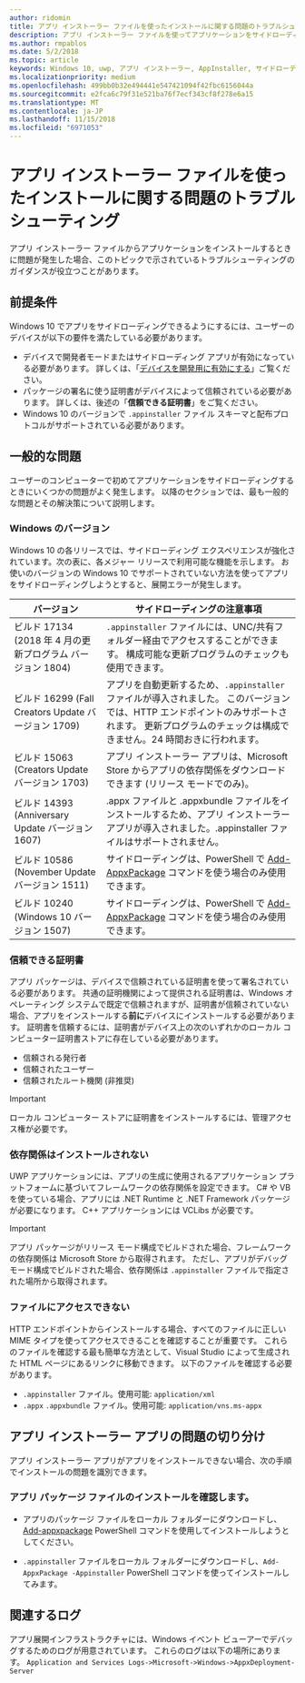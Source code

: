 ```yaml
---
author: ridomin
title: アプリ インストーラー ファイルを使ったインストールに関する問題のトラブルシューティング
description: アプリ インストーラー ファイルを使ってアプリケーションをサイドローディングするときの一般的な問題。
ms.author: rmpablos
ms.date: 5/2/2018
ms.topic: article
keywords: Windows 10, uwp, アプリ インストーラー, AppInstaller, サイドローディング
ms.localizationpriority: medium
ms.openlocfilehash: 499bb0b32e494441e547421094f42fbc6156044a
ms.sourcegitcommit: e2fca6c79f31e521ba76f7ecf343cf8f278e6a15
ms.translationtype: MT
ms.contentlocale: ja-JP
ms.lasthandoff: 11/15/2018
ms.locfileid: "6971053"
---
```

# <a name="troubleshoot-installation-issues-with-the-app-installer-file"></a>アプリ インストーラー ファイルを使ったインストールに関する問題のトラブルシューティング

アプリ インストーラー ファイルからアプリケーションをインストールするときに問題が発生した場合、このトピックで示されているトラブルシューティングのガイダンスが役立つことがあります。

## <a name="prerequisites"></a>前提条件

Windows 10 でアプリをサイドローディングできるようにするには、ユーザーのデバイスが以下の要件を満たしている必要があります。

- デバイスで開発者モードまたはサイドローディング アプリが有効になっている必要があります。 詳しくは、「[デバイスを開発用に有効にする](https://docs.microsoft.com/windows/uwp/get-started/enable-your-device-for-development)」ご覧ください。
- パッケージの署名に使う証明書がデバイスによって信頼されている必要があります。 詳しくは、後述の「**信頼できる証明書**」をご覧ください。
- Windows 10 のバージョンで `.appinstaller` ファイル スキーマと配布プロトコルがサポートされている必要があります。

## <a name="common-issues"></a>一般的な問題

ユーザーのコンピューターで初めてアプリケーションをサイドローディングするときにいくつかの問題がよく発生します。 以降のセクションでは、最も一般的な問題とその解決策について説明します。

### <a name="windows-version"></a>Windows のバージョン

Windows 10 の各リリースでは、サイドローディング エクスペリエンスが強化されています。次の表に、各メジャー リリースで利用可能な機能を示します。 お使いのバージョンの Windows 10 でサポートされていない方法を使ってアプリをサイドローディングしようとすると、展開エラーが発生します。

| バージョン | サイドローディングの注意事項 |
|---------|----------------|
| ビルド 17134 (2018 年 4 月の更新プログラム バージョン 1804)    | `.appinstaller` ファイルには、UNC/共有フォルダー経由でアクセスすることができます。 構成可能な更新プログラムのチェックも使用できます。 |
| ビルド 16299 (Fall Creators Update バージョン 1709) | アプリを自動更新するため、`.appinstaller` ファイルが導入されました。 このバージョンでは、HTTP エンドポイントのみサポートされます。 更新プログラムのチェックは構成できません。24 時間おきに行われます。 |
| ビルド 15063 (Creators Update バージョン 1703)      | アプリ インストーラー アプリは、Microsoft Store からアプリの依存関係をダウンロードできます (リリース モードでのみ)。 |
| ビルド 14393 (Anniversary Update バージョン 1607)   | .appx ファイルと .appxbundle ファイルをインストールするため、アプリ インストーラー アプリが導入されました。.appinstaller ファイルはサポートされません。 |
| ビルド 10586 (November Update バージョン 1511)      | サイドローディングは、PowerShell で [Add-AppxPackage](https://docs.microsoft.com/powershell/module/appx/add-appxpackage?view=win10-ps) コマンドを使う場合のみ使用できます。 |
| ビルド 10240 (Windows 10 バージョン 1507)           | サイドローディングは、PowerShell で [Add-AppxPackage](https://docs.microsoft.com/powershell/module/appx/add-appxpackage?view=win10-ps) コマンドを使う場合のみ使用できます。 |

### <a name="trusted-certificates"></a>信頼できる証明書

アプリ パッケージは、デバイスで信頼されている証明書を使って署名されている必要があります。 共通の証明機関によって提供される証明書は、Windows オペレーティング システムで既定で信頼されますが、証明書が信頼されていない場合、アプリをインストールする**前に**デバイスにインストールする必要があります。 証明書を信頼するには、証明書がデバイス上の次のいずれかのローカル コンピューター証明書ストアに存在している必要があります。

- 信頼される発行者
- 信頼されたユーザー
- 信頼されたルート機関 (非推奨)

 >[!IMPORTANT]
 > ローカル コンピューター ストアに証明書をインストールするには、管理アクセス権が必要です。

### <a name="dependencies-not-installed"></a>依存関係はインストールされない 

UWP アプリケーションには、アプリの生成に使用されるアプリケーション プラットフォームに基づいてフレームワークの依存関係を設定できます。 C# や VB を使っている場合、アプリには .NET Runtime と .NET Framework パッケージが必要になります。 C++ アプリケーションには VCLibs が必要です。

>[!IMPORTANT] 
> アプリ パッケージがリリース モード構成でビルドされた場合、フレームワークの依存関係は Microsoft Store から取得されます。 ただし、アプリがデバッグ モード構成でビルドされた場合、依存関係は `.appinstaller` ファイルで指定された場所から取得されます。

### <a name="files-not-accessible"></a>ファイルにアクセスできない

HTTP エンドポイントからインストールする場合、すべてのファイルに正しい MIME タイプを使ってアクセスできることを確認することが重要です。 これらのファイルを確認する最も簡単な方法として、Visual Studio によって生成された HTML ページにあるリンクに移動できます。 以下のファイルを確認する必要があります。

- `.appinstaller` ファイル。使用可能:  `application/xml`
- `.appx` `.appxbundle` ファイル。使用可能:  `application/vns.ms-appx`

## <a name="isolate-app-installer-app-issues"></a>アプリ インストーラー アプリの問題の切り分け

アプリ インストーラー アプリがアプリをインストールできない場合、次の手順でインストールの問題を識別できます。

### <a name="verify-app-package-file-installation"></a>アプリ パッケージ ファイルのインストールを確認します。

- アプリのパッケージ ファイルをローカル フォルダーにダウンロードし、 [Add-appxpackage](https://docs.microsoft.com/powershell/module/appx/add-appxpackage?view=win10-ps) PowerShell コマンドを使用してインストールしようとしてください。

- `.appinstaller` ファイルをローカル フォルダーにダウンロードし、`Add-AppxPackage -Appinstaller` PowerShell コマンドを使ってインストールしてみます。

## <a name="related-logs"></a>関連するログ

アプリ展開インフラストラクチャには、Windows イベント ビューアーでデバッグするためのログが用意されています。 これらのログは以下の場所にあります。 `Application and Services Logs->Microsoft->Windows->AppxDeployment-Server`



